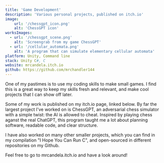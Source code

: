 ```yaml
---
title: 'Game Development'
description: 'Various personal projects, published on itch.io'
image:
    url: '/chessgpt_icon.png'
    alt: 'ChessGPT icon'
worksImages:
  - url: '/chessgpt_scene.png'
    alt: 'Screengrab from my game ChessGPT'
  - url: '/cellular_automata.png'
    alt: 'A program that can simulate elementary cellular automata'
platform: Unity, Command line
stack: Unity C#, C
website: mrcandela.itch.io
github: https://github.com/mrchandler144
---
```


One of my pastimes is to use my coding skills to make small games. I find this is a great way to keep my skills fresh and relevant, and make cool projects that I can show off later.

Some of my work is published on my itch.io page, linked below. By far the largest project I've worked on is ChessGPT, an adversarial chess simulator with a simple twist: the AI is allowed to cheat. Inspired by playing chess aganst the real ChatGPT, this program taught me a lot about planning software, readable code, and clear structure.

I have also worked on many other smaller projects, which you can find in my compilation "I Hope You Can Run C", and open-sourced in different repositories on my Github.

Feel free to go to mrcandela.itch.io and have a look around!